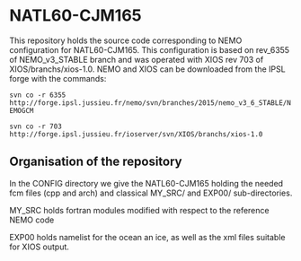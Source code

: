 # NATL60-CJM165
This repository holds the source code corresponding to NEMO configuration for NATL60-CJM165.
This configuration is based on rev_6355 of NEMO_v3_STABLE branch and was operated with XIOS rev 703 of XIOS/branchs/xios-1.0.  NEMO and XIOS can be downloaded from the IPSL forge with the commands:

```svn co -r 6355 http://forge.ipsl.jussieu.fr/nemo/svn/branches/2015/nemo_v3_6_STABLE/NEMOGCM```

```svn co -r 703 http://forge.ipsl.jussieu.fr/ioserver/svn/XIOS/branchs/xios-1.0```

## Organisation of the repository
In the CONFIG directory we give the NATL60-CJM165 holding the needed fcm files (cpp and arch) and  classical  MY_SRC/ and EXP00/ sub-directories.

  MY_SRC holds fortran modules modified with respect to the reference NEMO code
  
  EXP00 holds namelist for the ocean an ice, as well as the xml files suitable for XIOS output.
